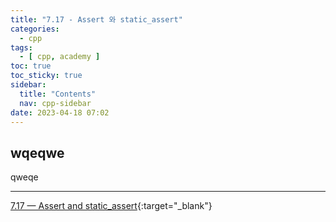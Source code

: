 ```yaml
---
title: "7.17 - Assert 와 static_assert"
categories:
  - cpp
tags:
  - [ cpp, academy ]
toc: true
toc_sticky: true
sidebar:
  title: "Contents"
  nav: cpp-sidebar
date: 2023-04-18 07:02
---
```


## wqeqwe

qweqe

---

[7.17 — Assert and static_assert](https://www.learncpp.com/cpp-tutorial/assert-and-static_assert/){:target="_blank"}

<!--

<div class="notice--info" markdown="1">
<span class="notice-title">
**TITLE**
</span>

BODY
</div>

-->